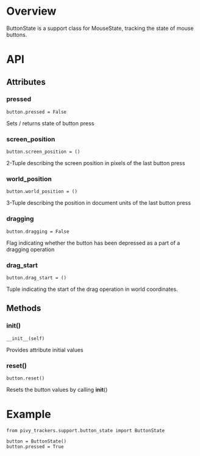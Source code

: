 # Overview

ButtonState is a support class for MouseState, tracking the state of mouse buttons.

# API

## Attributes

### pressed
    button.pressed = False
Sets / returns state of button press

### screen_position
    button.screen_position = ()
2-Tuple describing the screen position in pixels of the last button press

### world_position
    button.world_position = ()
3-Tuple describing the position in document units of the last button press

### dragging
    button.dragging = False
Flag indicating whether the button has been depressed as a part of a dragging operation

### drag_start
    button.drag_start = ()
Tuple indicating the start of the drag operation in world coordinates.

## Methods

### __init__()
    __init__(self)
Provides attribute initial values

### reset()
    button.reset()
Resets the button values by calling __init__()

# Example

    from pivy_trackers.support.button_state import ButtonState

    button = ButtonState()
    button.pressed = True

